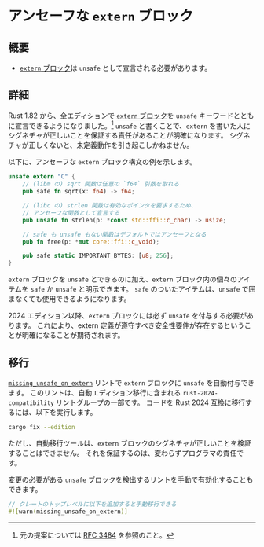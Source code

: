 <!--
# Unsafe `extern` blocks
-->

# アンセーフな `extern` ブロック

<!--
## Summary
-->

## 概要

<!--
- [`extern` blocks] must now be marked with the `unsafe` keyword.
-->

- [`extern` ブロック]は `unsafe` として宣言される必要があります。

<!--
[`extern` blocks]: ../../reference/items/external-blocks.html
-->

[`extern` ブロック]: https://doc.rust-lang.org/reference/items/external-blocks.html

<!--
## Details
-->

## 詳細

<!--
Rust 1.82 added the ability in all editions to mark [`extern` blocks] with the `unsafe` keyword.[^RFC3484] Adding the `unsafe` keyword helps to emphasize that it is the responsibility of the author of the `extern` block to ensure that the signatures are correct. If the signatures are not correct, then it may result in undefined behavior.
-->

Rust 1.82 から、全エディションで [`extern` ブロック]を `unsafe` キーワードとともに宣言できるようになりました。[^RFC3484]
`unsafe` と書くことで、`extern` を書いた人にシグネチャが正しいことを保証する責任があることが明確になります。
シグネチャが正しくないと、未定義動作を引き起こしかねません。

<!--
The syntax for an unsafe `extern` block looks like this:
-->

以下に、アンセーフな `extern` ブロック構文の例を示します。

<!--
```rust
unsafe extern "C" {
    // sqrt (from libm) may be called with any `f64`
    pub safe fn sqrt(x: f64) -> f64;

    // strlen (from libc) requires a valid pointer,
    // so we mark it as being an unsafe fn
    pub unsafe fn strlen(p: *const std::ffi::c_char) -> usize;

    // this function doesn't say safe or unsafe, so it defaults to unsafe
    pub fn free(p: *mut core::ffi::c_void);

    pub safe static IMPORTANT_BYTES: [u8; 256];
}
```
-->

```rust
unsafe extern "C" {
    // (libm の) sqrt 関数は任意の `f64` 引数を取れる
    pub safe fn sqrt(x: f64) -> f64;

    // (libc の) strlen 関数は有効なポインタを要求するため、
    // アンセーフな関数として宣言する
    pub unsafe fn strlen(p: *const std::ffi::c_char) -> usize;

    // safe も unsafe もない関数はデフォルトではアンセーフとなる
    pub fn free(p: *mut core::ffi::c_void);

    pub safe static IMPORTANT_BYTES: [u8; 256];
}
```

<!--
In addition to being able to mark an `extern` block as `unsafe`, you can also specify if individual items in the `extern` block are `safe` or `unsafe`. Items marked as `safe` can be used without an `unsafe` block.
-->

`extern` ブロックを `unsafe` とできるのに加え、`extern` ブロック内の個々のアイテムを `safe` か `unsafe` と明示できます。
`safe` のついたアイテムは、`unsafe` で囲まなくても使用できるようになります。

<!--
Starting with the 2024 Edition, it is now required to include the `unsafe` keyword on an `extern` block. This is intended to make it very clear that there are safety requirements that must be upheld by the extern definitions.
-->

2024 エディション以降、`extern` ブロックには必ず `unsafe` を付与する必要があります。
これにより、extern 定義が遵守すべき安全性要件が存在するということが明確になることが期待されます。

<!--
[^RFC3484]: See [RFC 3484](https://github.com/rust-lang/rfcs/blob/master/text/3484-unsafe-extern-blocks.md) for the original proposal.
-->

[^RFC3484]: 元の提案については [RFC 3484](https://github.com/rust-lang/rfcs/blob/master/text/3484-unsafe-extern-blocks.md) を参照のこと。

<!--
## Migration
-->

## 移行

<!--
The [`missing_unsafe_on_extern`] lint can update `extern` blocks to add the `unsafe` keyword. The lint is part of the `rust-2024-compatibility` lint group which is included in the automatic edition migration. In order to migrate your code to be Rust 2024 Edition compatible, run:
-->

[`missing_unsafe_on_extern`] リントで `extern` ブロックに `unsafe` を自動付与できます。
このリントは、自動エディション移行に含まれる `rust-2024-compatibility` リントグループの一部です。
コードを Rust 2024 互換に移行するには、以下を実行します。

```sh
cargo fix --edition
```

<!--
Just beware that this automatic migration will not be able to verify that the signatures in the `extern` block are correct. It is still your responsibility to manually review their definition.
-->

ただし、自動移行ツールは、`extern` ブロックのシグネチャが正しいことを検証することはできません。
それを保証するのは、変わらずプログラマの責任です。

<!--
Alternatively, you can manually enable the lint to find places where there are `unsafe` blocks that need to be updated.
-->

変更の必要がある `unsafe` ブロックを検出するリントを手動で有効化することもできます。

<!--
```rust
// Add this to the root of your crate to do a manual migration.
#![warn(missing_unsafe_on_extern)]
```
-->

```rust
// クレートのトップレベルに以下を追加すると手動移行できる
#![warn(missing_unsafe_on_extern)]
```

<!--
[`missing_unsafe_on_extern`]: ../../rustc/lints/listing/allowed-by-default.html#missing-unsafe-on-extern
-->

[`missing_unsafe_on_extern`]: https://doc.rust-lang.org/rustc/lints/listing/allowed-by-default.html#missing-unsafe-on-extern
